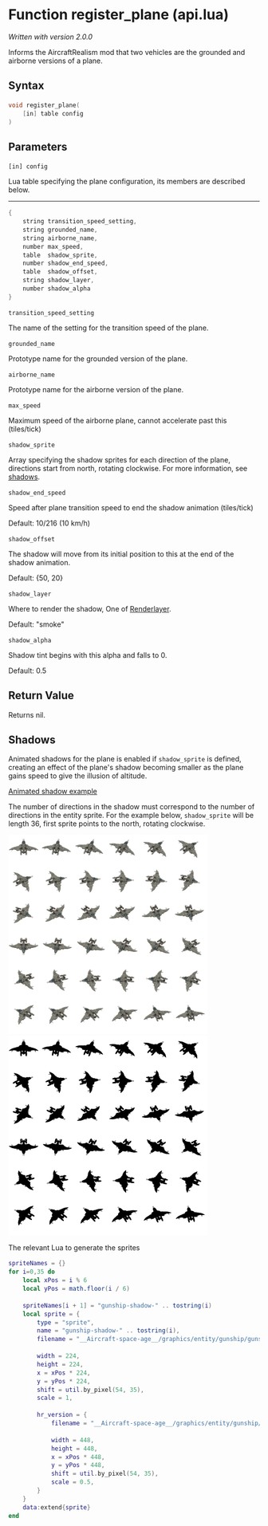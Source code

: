 # Function register_plane (api.lua)

*Written with version 2.0.0*

Informs the AircraftRealism mod that two vehicles are the grounded and airborne versions of a plane.

## Syntax

```c
void register_plane(
    [in] table config
)
```

## Parameters

`[in] config`

Lua table specifying the plane configuration, its members are described below.

---

```c
{
    string transition_speed_setting,
    string grounded_name,
    string airborne_name,
    number max_speed,
    table  shadow_sprite,
    number shadow_end_speed,
    table  shadow_offset,
    string shadow_layer,
    number shadow_alpha
}
```

`transition_speed_setting`

The name of the setting for the transition speed of the plane.

`grounded_name`

Prototype name for the grounded version of the plane.

`airborne_name`

Prototype name for the airborne version of the plane.

`max_speed`

Maximum speed of the airborne plane, cannot accelerate past this (tiles/tick)

`shadow_sprite`

Array specifying the shadow sprites for each direction of the plane, directions start from north, rotating clockwise. For more information, see [shadows](#Shadows).

`shadow_end_speed`

Speed after plane transition speed to end the shadow animation (tiles/tick)

Default: 10/216 (10 km/h)

`shadow_offset`

The shadow will move from its initial position to this at the end of the shadow animation.

Default: {50, 20}

`shadow_layer`

Where to render the shadow, One of [Renderlayer](https://lua-api.factorio.com/latest/concepts/RenderLayer.html).

Default: "smoke"

`shadow_alpha`

Shadow tint begins with this alpha and falls to 0.

Default: 0.5

## Return Value

Returns nil.

## Shadows

Animated shadows for the plane is enabled if `shadow_sprite` is defined, creating an effect of the plane's shadow becoming smaller as the plane gains speed to give the illusion of altitude.

[Animated shadow example](https://i.imgur.com/ha4xlv3.mp4)

The number of directions in the shadow must correspond to the number of directions in the entity sprite. For the example below, `shadow_sprite` will be length 36, first sprite points to the north, rotating clockwise.

![Gunship](./gunship.png)
![Gunship Shadow](./gunship-shadow.png)

The relevant Lua to generate the sprites

```lua
spriteNames = {}
for i=0,35 do
    local xPos = i % 6
    local yPos = math.floor(i / 6)

    spriteNames[i + 1] = "gunship-shadow-" .. tostring(i)
    local sprite = {
        type = "sprite",
        name = "gunship-shadow-" .. tostring(i),
        filename = "__Aircraft-space-age__/graphics/entity/gunship/gunship_spritesheet-shadow.png",

        width = 224,
        height = 224,
        x = xPos * 224,
        y = yPos * 224,
        shift = util.by_pixel(54, 35),
        scale = 1,

        hr_version = {
            filename = "__Aircraft-space-age__/graphics/entity/gunship/hr-gunship_spritesheet-shadow.png",

            width = 448,
            height = 448,
            x = xPos * 448,
            y = yPos * 448,
            shift = util.by_pixel(54, 35),
            scale = 0.5,
        }
    }
    data:extend{sprite}
end
```